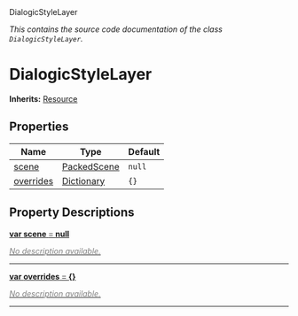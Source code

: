 
<div class="header-banner purple">
<div class="header-label purple">DialogicStyleLayer</div>
</div>

*This contains the source code documentation of the class `DialogicStyleLayer`.*
        
# DialogicStyleLayer
**Inherits:** [Resource](https://docs.godotengine.org/en/latest/classes/class_resource.html#class-resource)


## Properties
Name | Type | Default 
--- | --- | --- 
[<span class="hljs-title">scene</span>](#property-scene) | [PackedScene](https://docs.godotengine.org/en/latest/classes/class_packedscene.html#class-packedscene) |  `null` 
[<span class="hljs-title">overrides</span>](#property-overrides) | [Dictionary](https://docs.godotengine.org/en/latest/classes/class_dictionary.html#class-dictionary) |  `{}` 
## Property Descriptions



<a class="header" id="property-scene" href="#property-scene">**<span class="hljs-attribute">var</span> <span class="hljs-title">scene</span> <span style = "color: gray"> = </span> null** 



 <span style = "color: gray">*No description available.*</span> 

---



<a class="header" id="property-overrides" href="#property-overrides">**<span class="hljs-attribute">var</span> <span class="hljs-title">overrides</span> <span style = "color: gray"> = </span> {}** 



 <span style = "color: gray">*No description available.*</span> 

---

